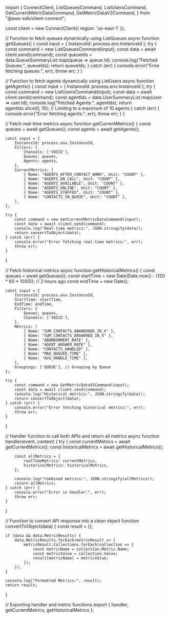 import {
    ConnectClient,
    ListQueuesCommand,
    ListUsersCommand,
    GetCurrentMetricDataCommand,
    GetMetricDataV2Command,
} from "@aws-sdk/client-connect";

const client = new ConnectClient({ region: 'us-east-1' });

// Function to fetch queues dynamically using ListQueues
async function getQueues() {
    const input = { InstanceId: process.env.InstanceId };
    try {
        const command = new ListQueuesCommand(input);
        const data = await client.send(command);
        const queueIds = data.QueueSummaryList.map(queue => queue.Id);
        console.log("Fetched Queues:", queueIds);
        return queueIds;
    } catch (err) {
        console.error("Error fetching queues:", err);
        throw err;
    }
}

// Function to fetch agents dynamically using ListUsers
async function getAgents() {
    const input = { InstanceId: process.env.InstanceId };
    try {
        const command = new ListUsersCommand(input);
        const data = await client.send(command);
        const agentIds = data.UserSummaryList.map(user => user.Id);
        console.log("Fetched Agents:", agentIds);
        return agentIds.slice(0, 10); // Limiting to a maximum of 10 agents
    } catch (err) {
        console.error("Error fetching agents:", err);
        throw err;
    }
}

// Fetch real-time metrics
async function getCurrentMetrics() {
    const queues = await getQueues();
    const agents = await getAgents();

    const input = {
        InstanceId: process.env.InstanceId,
        Filters: {
            Channels: ['VOICE'],
            Queues: queues,
            Agents: agents,
        },
        CurrentMetrics: [
            { Name: "AGENTS_AFTER_CONTACT_WORK", Unit: "COUNT" },
            { Name: "AGENTS_ON_CALL", Unit: "COUNT" },
            { Name: "AGENTS_AVAILABLE", Unit: "COUNT" },
            { Name: "AGENTS_ONLINE", Unit: "COUNT" },
            { Name: "AGENTS_STAFFED", Unit: "COUNT" },
            { Name: "CONTACTS_IN_QUEUE", Unit: "COUNT" },
        ],
    };

    try {
        const command = new GetCurrentMetricDataCommand(input);
        const data = await client.send(command);
        console.log("Real-time metrics:", JSON.stringify(data));
        return convertToObject(data);
    } catch (err) {
        console.error("Error fetching real-time metrics:", err);
        throw err;
    }
}

// Fetch historical metrics
async function getHistoricalMetrics() {
    const queues = await getQueues();
    const startTime = new Date(Date.now() - (120 * 60 * 1000)); // 2 hours ago
    const endTime = new Date();

    const input = {
        InstanceId: process.env.InstanceId,
        StartTime: startTime,
        EndTime: endTime,
        Filters: {
            Queues: queues,
            Channels: ['VOICE'],
        },
        Metrics: [
            { Name: "SUM_CONTACTS_ABANDONED_IN_X" },
            { Name: "SUM_CONTACTS_ANSWERED_IN_X" },
            { Name: "ABANDONMENT_RATE" },
            { Name: "AGENT_ANSWER_RATE" },
            { Name: "CONTACTS_HANDLED" },
            { Name: "MAX_QUEUED_TIME" },
            { Name: "AVG_HANDLE_TIME" },
        ],
        Groupings: ['QUEUE'], // Grouping by Queue
    };

    try {
        const command = new GetMetricDataV2Command(input);
        const data = await client.send(command);
        console.log("Historical metrics:", JSON.stringify(data));
        return convertToObject(data);
    } catch (err) {
        console.error("Error fetching historical metrics:", err);
        throw err;
    }
}

// Handler function to call both APIs and return all metrics
async function handler(event, context) {
    try {
        const currentMetrics = await getCurrentMetrics();
        const historicalMetrics = await getHistoricalMetrics();

        const allMetrics = {
            realTimeMetrics: currentMetrics,
            historicalMetrics: historicalMetrics,
        };

        console.log("Combined metrics:", JSON.stringify(allMetrics));
        return allMetrics;
    } catch (err) {
        console.error("Error in handler:", err);
        throw err;
    }
}

// Function to convert API response into a clean object
function convertToObject(data) {
    const result = {};

    if (data && data.MetricResults) {
        data.MetricResults.forEach(metricResult => {
            metricResult.Collections.forEach(collection => {
                const metricName = collection.Metric.Name;
                const metricValue = collection.Value;
                result[metricName] = metricValue;
            });
        });
    }

    console.log("Formatted Metrics:", result);
    return result;
}

// Exporting handler and metric functions
export { handler, getCurrentMetrics, getHistoricalMetrics };